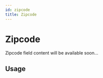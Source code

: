 ```yaml
---
id: zipcode
title: Zipcode
---
```

# Zipcode

Zipcode field content will be available soon...

## Usage

